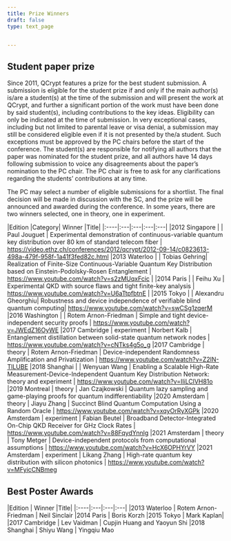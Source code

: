```yaml
---
title: Prize Winners
draft: false
type: text_page


---
```



## Student paper prize

Since 2011, QCrypt features a prize for the best student submission. A submission is eligible for the student prize if and only if the main author(s) is/are a student(s) at the time of the submission and will present the work at QCrypt, and further a significant portion of the work must have been done by said student(s), including contributions to the key ideas. Eligibility can only be indicated at the time of submission. In very exceptional cases, including but not limited to parental leave or visa denial, a submission may still be considered eligible even if it is not presented by the/a student. Such exceptions must be approved by the PC chairs before the start of the conference. The student(s) are responsible for notifying all authors that the paper was nominated for the student prize, and all authors have 14 days following submission to voice any disagreements about the paper’s nomination to the PC chair. The PC chair is free to ask for any clarifications regarding the students’ contributions at any time.

The PC may select a number of eligible submissions for a shortlist. The final decision will be made in discussion with the SC, and the prize will be announced and awarded during the conference.
In some years, there are two winners selected, one in theory, one in experiment.

|Edition |Category| Winner |Title|
|:----|:---|:---|:---|:---|
|2012 Singapore | | Paul Jouguet | Experimental demonstration of continuous-variable quantum key distribution over 80 km of standard telecom fiber | https://video.ethz.ch/conferences/2012/qcrypt/2012-09-14/c0823613-498a-479f-958f-1a41f3fed82c.html
|2013 Waterloo | | Tobias Gehring| Realization of Finite-Size Continuous-Variable Quantum Key Distribution based on Einstein-Podolsky-Rosen Entanglement | https://www.youtube.com/watch?v=s2zMUqxFcic |
|2014 Paris | | Feihu Xu | Experimental QKD with source flaws and tight finite-key analysis | https://www.youtube.com/watch?v=U6aTtpfbtnE |
|2015 Tokyo | | Alexandru Gheorghiu| Robustness and device independence of verifiable blind quantum computing| https://www.youtube.com/watch?v=swCSg1zqerM
|2016 Washington | | Rotem Arnon-Friedman | Simple and tight device-independent security proofs | https://www.youtube.com/watch?v=JWEdZ16OyWE
|2017 Cambridge | experiment | Norbert Kalb | Entanglement distillation between solid-state quantum network nodes | https://www.youtube.com/watch?v=cNTks4g5o_g
|2017 Cambridge | theory | Rotem Arnon-Friedman | Device-independent Randomness Amplification and Privatization | https://www.youtube.com/watch?v=Z2lN-TlLUBE
|2018 Shanghai | | Wenyuan Wang | Enabling a Scalable High-Rate Measurement-Device-Independent Quantum Key Distribution Network: theory and experiment | https://www.youtube.com/watch?v=IliLClVH81o
|2019 Montreal | theory | Jan Czajkowski | Quantum lazy sampling and game-playing proofs for quantum indifferentiability
|2020 Amsterdam | theory | Jiayu Zhang | Succinct Blind Quantum Computation Using a Random Oracle | https://www.youtube.com/watch?v=xqyOrRyXGPk
|2020 Amsterdam | experiment | Fabian Beutel | Broadband Detector-Integrated On-Chip QKD Receiver for GHz Clock Rates | https://www.youtube.com/watch?v=88FqydYnnlg
|2021 Amsterdam | theory | Tony Metger | Device-independent protocols from computational assumptions | https://www.youtube.com/watch?v=HcX6OPHYrVY
|2021 Amsterdam | experiment | Likang Zhang | High-rate quantum key distribution with silicon photonics |  https://www.youtube.com/watch?v=MFyicCNBmeg


## Best Poster Awards
|Edition | Winner |Title|
|:----|:---|:---|:---|
|2013 Waterloo | Rotem Arnon-Friedman | Neil Sinclair
|2014 Paris | Boris Korzh
|2015 Tokyo | Mark Kaplan|
|2017 Cambridge | Lev Vaidman | Cupjin Huang and Yaoyun Shi
|2018 Shanghai | Shiyu Wang | Yingqiu Mao



<!--

https://qcrypt.github.io/2014.qcrypt.net/program/index.html
https://qcrypt.github.io/2015.qcrypt.net/index.html%3Fp=1040.html


-->
